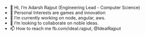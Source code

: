 - 👋 Hi, I’m Adarsh Rajput (Engineering Lead - Computer Science)
- 👀 Personal Interests are games and innovation
- 🌱 I’m currently working on node, angular, aws.
- 💞️ I’m looking to collaborate on noble ideas.
- 📫 How to reach me fb.com/ideal.rajput, @IdealRajput

<!---
adarsh-rajput/adarsh-rajput is a ✨ special ✨ repository because its `README.md` (this file) appears on your GitHub profile.
You can click the Preview link to take a look at your changes.
--->
